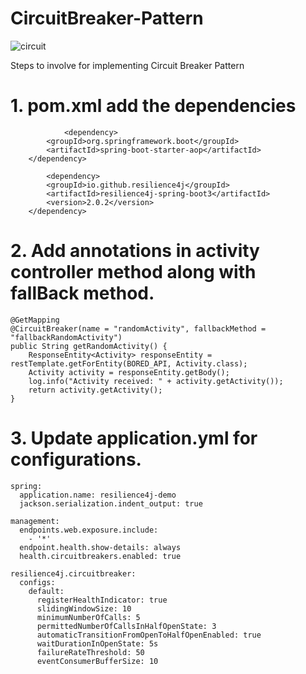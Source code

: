 # CircuitBreaker-Pattern

![circuit](https://github.com/user-attachments/assets/71a664c7-d4ae-412e-b704-bf6208450429)


Steps to involve for implementing Circuit Breaker Pattern

# 1. pom.xml add the dependencies
                <dependency>
			<groupId>org.springframework.boot</groupId>
			<artifactId>spring-boot-starter-aop</artifactId>
		</dependency>

	        <dependency>
			<groupId>io.github.resilience4j</groupId>
			<artifactId>resilience4j-spring-boot3</artifactId>
			<version>2.0.2</version>
		</dependency>

# 2. Add annotations in activity controller method along with fallBack method.

    @GetMapping
    @CircuitBreaker(name = "randomActivity", fallbackMethod = "fallbackRandomActivity")
    public String getRandomActivity() {
        ResponseEntity<Activity> responseEntity = restTemplate.getForEntity(BORED_API, Activity.class);
        Activity activity = responseEntity.getBody();
        log.info("Activity received: " + activity.getActivity());
        return activity.getActivity();
    }

# 3. Update application.yml for configurations.

    spring:
      application.name: resilience4j-demo
      jackson.serialization.indent_output: true
    
    management:
      endpoints.web.exposure.include:
        - '*'
      endpoint.health.show-details: always
      health.circuitbreakers.enabled: true
    
    resilience4j.circuitbreaker:
      configs:
        default:
          registerHealthIndicator: true
          slidingWindowSize: 10
          minimumNumberOfCalls: 5
          permittedNumberOfCallsInHalfOpenState: 3
          automaticTransitionFromOpenToHalfOpenEnabled: true
          waitDurationInOpenState: 5s
          failureRateThreshold: 50
          eventConsumerBufferSize: 10
